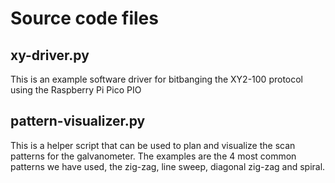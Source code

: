 # Source code files

## xy-driver.py
This is an example software driver for bitbanging the XY2-100 protocol using the Raspberry Pi Pico PIO

## pattern-visualizer.py
This is a helper script that can be used to plan and visualize the scan patterns for the galvanometer. The examples are the 4 most common patterns we have used, the zig-zag, line sweep, diagonal zig-zag and spiral.
